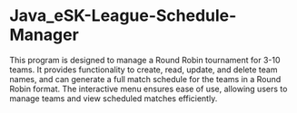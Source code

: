 # Java_eSK-League-Schedule-Manager
This program is designed to manage a Round Robin tournament for 3-10 teams. It provides functionality to create, read, update, and delete team names, and can generate a full match schedule for the teams in a Round Robin format. The interactive menu ensures ease of use, allowing users to manage teams and view scheduled matches efficiently.
